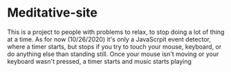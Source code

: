 # Meditative-site
 This is a project to people with problems to relax, to stop doing a lot of thing at a time.
 As for now (10/26/2020) it's only a JavaScrpit event detector, where a timer starts, but stops if you try to touch your mouse, keyboard, or do anything else than standing still. Once your mouse isn't moving or your keyboard wasn't pressed, a timer starts and music starts playing
